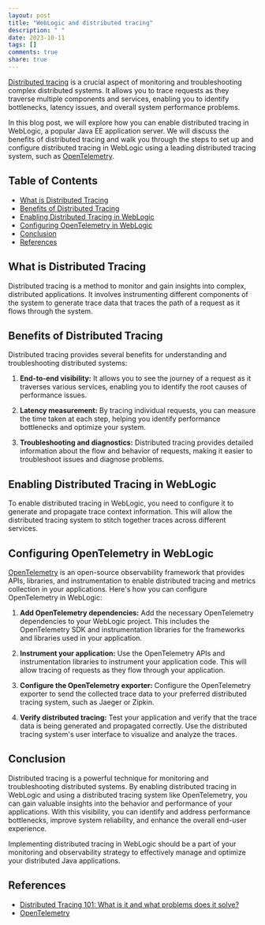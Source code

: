 ```yaml
---
layout: post
title: "WebLogic and distributed tracing"
description: " "
date: 2023-10-11
tags: []
comments: true
share: true
---
```


[Distributed tracing](https://www.dynatrace.com/news/blog/distributed-tracing-101-what-is-it-and-what-problems-does-it-solve/) is a crucial aspect of monitoring and troubleshooting complex distributed systems. It allows you to trace requests as they traverse multiple components and services, enabling you to identify bottlenecks, latency issues, and overall system performance problems.

In this blog post, we will explore how you can enable distributed tracing in WebLogic, a popular Java EE application server. We will discuss the benefits of distributed tracing and walk you through the steps to set up and configure distributed tracing in WebLogic using a leading distributed tracing system, such as [OpenTelemetry](https://opentelemetry.io/).

## Table of Contents

- [What is Distributed Tracing](#what-is-distributed-tracing)
- [Benefits of Distributed Tracing](#benefits-of-distributed-tracing)
- [Enabling Distributed Tracing in WebLogic](#enabling-distributed-tracing-in-weblogic)
- [Configuring OpenTelemetry in WebLogic](#configuring-opentelemetry-in-weblogic)
- [Conclusion](#conclusion)
- [References](#references)

## What is Distributed Tracing

Distributed tracing is a method to monitor and gain insights into complex, distributed applications. It involves instrumenting different components of the system to generate trace data that traces the path of a request as it flows through the system.

## Benefits of Distributed Tracing

Distributed tracing provides several benefits for understanding and troubleshooting distributed systems:

1. **End-to-end visibility:** It allows you to see the journey of a request as it traverses various services, enabling you to identify the root causes of performance issues.

2. **Latency measurement:** By tracing individual requests, you can measure the time taken at each step, helping you identify performance bottlenecks and optimize your system.

3. **Troubleshooting and diagnostics:** Distributed tracing provides detailed information about the flow and behavior of requests, making it easier to troubleshoot issues and diagnose problems.

## Enabling Distributed Tracing in WebLogic

To enable distributed tracing in WebLogic, you need to configure it to generate and propagate trace context information. This will allow the distributed tracing system to stitch together traces across different services.

## Configuring OpenTelemetry in WebLogic

[OpenTelemetry](https://opentelemetry.io/) is an open-source observability framework that provides APIs, libraries, and instrumentation to enable distributed tracing and metrics collection in your applications. Here's how you can configure OpenTelemetry in WebLogic:

1. **Add OpenTelemetry dependencies:** Add the necessary OpenTelemetry dependencies to your WebLogic project. This includes the OpenTelemetry SDK and instrumentation libraries for the frameworks and libraries used in your application.

2. **Instrument your application:** Use the OpenTelemetry APIs and instrumentation libraries to instrument your application code. This will allow tracing of requests as they flow through your application.

3. **Configure the OpenTelemetry exporter:** Configure the OpenTelemetry exporter to send the collected trace data to your preferred distributed tracing system, such as Jaeger or Zipkin.

4. **Verify distributed tracing:** Test your application and verify that the trace data is being generated and propagated correctly. Use the distributed tracing system's user interface to visualize and analyze the traces.

## Conclusion

Distributed tracing is a powerful technique for monitoring and troubleshooting distributed systems. By enabling distributed tracing in WebLogic and using a distributed tracing system like OpenTelemetry, you can gain valuable insights into the behavior and performance of your applications. With this visibility, you can identify and address performance bottlenecks, improve system reliability, and enhance the overall end-user experience.

Implementing distributed tracing in WebLogic should be a part of your monitoring and observability strategy to effectively manage and optimize your distributed Java applications.

## References

- [Distributed Tracing 101: What is it and what problems does it solve?](https://www.dynatrace.com/news/blog/distributed-tracing-101-what-is-it-and-what-problems-does-it-solve/)
- [OpenTelemetry](https://opentelemetry.io/)